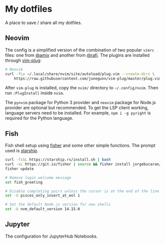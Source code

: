 # My dotfiles

A place to save / share all my dotfiles.

## Neovim

The config is a simplified version of the combination of two popular `vimrc` files: one from [@amix](https://github.com/amix/vimrc) and another from [@rafi](https://github.com/rafi/vim-config). The plugins are installed through [vim-plug](https://github.com/junegunn/vim-plug):

```bash
# Neovim
curl -fLo ~/.local/share/nvim/site/autoload/plug.vim --create-dirs \
    https://raw.githubusercontent.com/junegunn/vim-plug/master/plug.vim
```

After `vim-plug` is installed, copy the `nvim/` directory to `~/.config/nvim`. Then run `:PlugInstall` inside `nvim`.

The `pynvim` package for Python 3 provider and `neovim` package for Node.js provider are optional but recommended. To get the LSP client working, language servers need to be installed. For example, `npm i -g pyright` is required for the Python language.

## Fish

Fish shell setup using [fisher](https://github.com/jorgebucaran/fisher) and some other simple functions. The prompt used is [starship](https://starship.rs).

```bash
curl -fsSL https://starship.rs/install.sh | bash
curl -sL https://git.io/fisher | source && fisher install jorgebucaran/fisher
fisher update

# Remove login welcome message
set fish_greeting

# Disable completing pairs unless the cursor is at the end of the line
set -U pisces_only_insert_at_eol 1

# Set the default Node.js version for new shells
set -U nvm_default_version 14.15.0
```

## Jupyter

The configuration for JupyterHub Notebooks.
